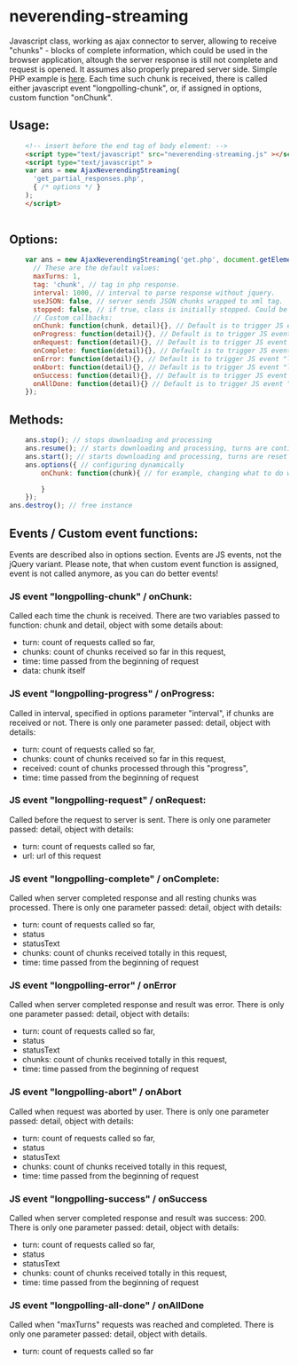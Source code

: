 # neverending-streaming

Javascript class, working as ajax connector to server, allowing to receive "chunks" - blocks of complete information, which could be used in the browser application, altough the server response is still not complete and request is opened. It assumes also properly prepared server side. Simple PHP example is [here](https://github.com/jasterstary/neverending-streaming/blob/master/example/get.php). Each time such chunk is received, there is called either javascript event "longpolling-chunk", or, if assigned in options, custom function "onChunk".

## Usage:
``` html
    <!-- insert before the end tag of body element: -->
    <script type="text/javascript" src="neverending-streaming.js" ></script>
    <script type="text/javascript" >
    var ans = new AjaxNeverendingStreaming(
      'get_partial_responses.php',
      { /* options */ }
    );
    </script>
    
```

## Options:
``` javascript
    var ans = new AjaxNeverendingStreaming('get.php', document.getElementById('results1'), {
      // These are the default values:
      maxTurns: 1,
      tag: 'chunk', // tag in php response.
      interval: 1000, // interval to parse response without jquery.
      useJSON: false, // server sends JSON chunks wrapped to xml tag.
      stopped: false, // if true, class is initially stopped. Could be started with method "resume".
      // Custom callbacks:
      onChunk: function(chunk, detail){}, // Default is to trigger JS event "longpolling-chunk"
      onProgress: function(detail){}, // Default is to trigger JS event "longpolling-progress"
      onRequest: function(detail){}, // Default is to trigger JS event "longpolling-request"
      onComplete: function(detail){}, // Default is to trigger JS event "longpolling-complete"
      onError: function(detail){}, // Default is to trigger JS event "longpolling-error"
      onAbort: function(detail){}, // Default is to trigger JS event "longpolling-abort"
      onSuccess: function(detail){}, // Default is to trigger JS event "longpolling-success"
      onAllDone: function(detail){} // Default is to trigger JS event "longpolling-all-done"      
    });
```

## Methods:
``` javascript
    ans.stop(); // stops downloading and processing
    ans.resume(); // starts downloading and processing, turns are continuing 
    ans.start(); // starts downloading and processing, turns are reset to 0 
    ans.options({ // configuring dynamically
        onChunk: function(chunk){ // for example, changing what to do with processed chunk

        }
    });
ans.destroy(); // free instance
```

## Events / Custom event functions:
Events are described also in options section. Events are JS events, not the jQuery variant. Please note, that when custom event function is assigned, event is not called anymore, as you can do better events!

### JS event "longpolling-chunk" / onChunk: 
Called each time the chunk is received. There are two variables passed to function: chunk and detail, object with some details about:
+ turn: count of requests called so far,
+ chunks: count of chunks received so far in this request,
+ time: time passed from the beginning of request
+ data: chunk itself
      
### JS event "longpolling-progress" / onProgress:
Called in interval, specified in options parameter "interval", if chunks are received or not.
There is only one parameter passed: detail, object with details:
+ turn: count of requests called so far,
+ chunks: count of chunks received so far in this request,
+ received: count of chunks processed through this "progress",
+ time: time passed from the beginning of request

### JS event "longpolling-request" / onRequest:
Called before the request to server is sent.
There is only one parameter passed: detail, object with details:
+ turn: count of requests called so far,
+ url: url of this request

### JS event "longpolling-complete" / onComplete:
Called when server completed response and all resting chunks was processed.
There is only one parameter passed: detail, object with details:
+ turn: count of requests called so far,
+ status
+ statusText
+ chunks: count of chunks received totally in this request,
+ time: time passed from the beginning of request      

### JS event "longpolling-error" / onError
Called when server completed response and result was error.
There is only one parameter passed: detail, object with details:
+ turn: count of requests called so far,
+ status
+ statusText
+ chunks: count of chunks received totally in this request,
+ time: time passed from the beginning of request 

### JS event "longpolling-abort" / onAbort
Called when request was aborted by user.
There is only one parameter passed: detail, object with details:
+ turn: count of requests called so far,
+ status
+ statusText
+ chunks: count of chunks received totally in this request,
+ time: time passed from the beginning of request 

### JS event "longpolling-success" / onSuccess
Called when server completed response and result was success: 200.
There is only one parameter passed: detail, object with details:
+ turn: count of requests called so far,
+ status
+ statusText
+ chunks: count of chunks received totally in this request,
+ time: time passed from the beginning of request 

### JS event "longpolling-all-done" / onAllDone
Called when "maxTurns" requests was reached and completed.
There is only one parameter passed: detail, object with details.
+ turn: count of requests called so far

